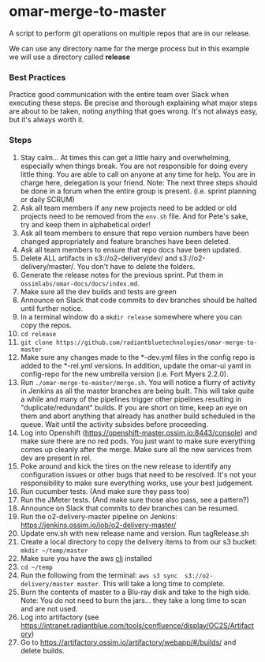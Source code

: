 # omar-merge-to-master
A script to perform git operations on multiple repos that are in our release.  

We can use any directory name for the merge process but in this example we will use a directory called **release**

### Best Practices
Practice good communication with the entire team over Slack when executing these steps. Be precise and thorough explaining what major steps are about to be taken, noting anything that goes wrong. It's not always easy, but it's always worth it.

### Steps
1. Stay calm... At times this can get a little hairy and overwhelming, especially when things break. You are not responsible for doing every little thing. You are able to call on anyone at any time for help. You are in charge here, delegation is your friend. 
Note: The next three steps should be done in a forum when the entire group is present. (i.e. sprint planning or daily SCRUM)
2. Ask all team members if any new projects need to be added or old projects need to be removed from the `env.sh` file.  And for Pete's sake, try and keep them in alphabetical order!
3. Ask all team members to ensure that repo version numbers have been changed appropriately and feature branches have been deleted.
4. Ask all team members to ensure that repo docs have been updated.
5. Delete ALL artifacts in s3://o2-delivery/dev/ and s3://o2-delivery/master/. You don't have to delete the folders.
6. Generate the release notes for the previous sprint. Put them in `ossimlabs/omar-docs/docs/index.md`.
6. Make sure all the dev builds and tests are green
7. Announce on Slack that code commits to dev branches should be halted until further notice.
8. In a terminal window do a `mkdir release` somewhere where you can copy the repos.
9. `cd release`
10. `git clone https://github.com/radiantbluetechnologies/omar-merge-to-master`
11. Make sure any changes made to the \*-dev.yml files in the config repo is added to the \*-rel.yml versions. In addition, update the omar-ui yaml in config-repo for the new umbrella version (i.e. Fort Myers 2.2.0).
12. Run `./omar-merge-to-master/merge.sh`. You will notice a flurry of activity in Jenkins as all the master branches are being built. This will take quite a while and many of the pipelines trigger other pipelines resulting in "duplicate/redundant" builds. If you are short on time, keep an eye on them and abort anything that already has another build scheduled in the queue. Wait until the activity subsides before proceeding.
13. Log into Openshift (https://openshift-master.ossim.io:8443/console) and make sure there are no red pods. You just want to make sure everything comes up cleanly after the merge. Make sure all the new services from dev are present in rel.
14. Poke around and kick the tires on the new release to identify any configuration issues or other bugs that need to be resolved. It's not your responsibility to make sure everything works, use your best judgement.
15. Run cucumber tests. (And make sure they pass too)
16. Run the JMeter tests. (And make sure those also pass, see a pattern?)
16. Announce on Slack that commits to dev branches can be resumed.
17. Run the o2-delivery-master pipeline on Jenkins: https://jenkins.ossim.io/job/o2-delivery-master/
18. Update env.sh with new release name and version. Run tagRelease.sh
18. Create a local directory to copy the delivery items to from our s3 bucket: `mkdir ~/temp/master`
19. Make sure you have the aws [cli](http://docs.aws.amazon.com/cli/latest/userguide/installing.html) installed
20. `cd ~/temp`
21. Run the following from the terminal: `aws s3 sync  s3://o2-delivery/master master`. This will take a long time to complete.
22. Burn the contents of master to a Blu-ray disk and take to the high side. Note: You do not need to burn the jars... they take a long time to scan and are not used.
23. Log into artifactory (see https://intranet.radiantblue.com/tools/confluence/display/OC2S/Artifactory)
24. Go to https://artifactory.ossim.io/artifactory/webapp/#/builds/ and delete builds.

